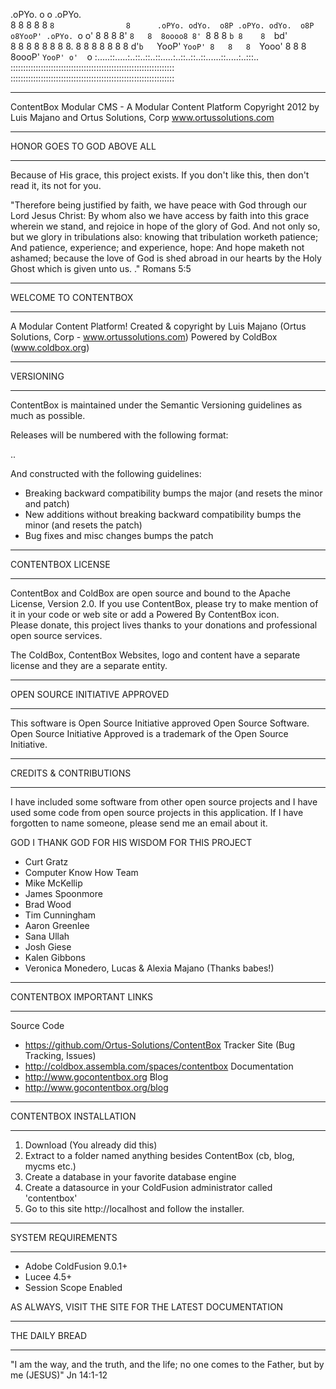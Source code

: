 ﻿.oPYo.                o                 o   .oPYo.               
8    8                8                 8   8   `8               
8      .oPYo. odYo.  o8P .oPYo. odYo.  o8P o8YooP' .oPYo. `o  o' 
8      8    8 8' `8   8  8oooo8 8' `8   8   8   `b 8    8  `bd'  
8    8 8    8 8   8   8  8.     8   8   8   8    8 8    8  d'`b  
`YooP' `YooP' 8   8   8  `Yooo' 8   8   8   8oooP' `YooP' o'  `o 
:.....::.....:..::..::..::.....:..::..::..::......::.....:..:::..
:::::::::::::::::::::::::::::::::::::::::::::::::::::::::::::::::
:::::::::::::::::::::::::::::::::::::::::::::::::::::::::::::::::

********************************************************************************
ContentBox Modular CMS - A Modular Content Platform
Copyright 2012 by Luis Majano and Ortus Solutions, Corp
www.ortussolutions.com
********************************************************************************
HONOR GOES TO GOD ABOVE ALL
********************************************************************************
Because of His grace, this project exists. If you don't like this, then don't read it, its not for you.

"Therefore being justified by faith, we have peace with God through our Lord Jesus Christ:
By whom also we have access by faith into this grace wherein we stand, and rejoice in hope of the glory of God.
And not only so, but we glory in tribulations also: knowing that tribulation worketh patience;
And patience, experience; and experience, hope:
And hope maketh not ashamed; because the love of God is shed abroad in our hearts by the 
Holy Ghost which is given unto us. ." Romans 5:5

********************************************************************************
WELCOME TO CONTENTBOX
********************************************************************************
A Modular Content Platform!
Created & copyright by Luis Majano (Ortus Solutions, Corp - www.ortussolutions.com)
Powered by ColdBox (www.coldbox.org)

********************************************************************************
VERSIONING
********************************************************************************
ContentBox is maintained under the Semantic Versioning guidelines as much as possible.

Releases will be numbered with the following format:

<major>.<minor>.<patch>

And constructed with the following guidelines:

* Breaking backward compatibility bumps the major (and resets the minor and patch)
* New additions without breaking backward compatibility bumps the minor (and resets the patch)
* Bug fixes and misc changes bumps the patch

********************************************************************************
CONTENTBOX LICENSE
********************************************************************************
ContentBox and ColdBox are open source and bound to the Apache License, Version 2.0. If you use ContentBox, 
please try to make mention of it in your code or web site or add a Powered By ContentBox icon.  
Please donate, this project lives thanks to your donations and professional open source services.

The ColdBox, ContentBox Websites, logo and content have a separate license and they are a separate entity.

********************************************************************************
OPEN SOURCE INITIATIVE APPROVED
********************************************************************************
This software is Open Source Initiative approved Open Source Software.
Open Source Initiative Approved is a trademark of the Open Source Initiative.

********************************************************************************
CREDITS & CONTRIBUTIONS
********************************************************************************
I have included some software from other open source projects and I have used
some code from open source projects in this application. If I have forgotten
to name someone, please send me an email about it.

GOD	
	I THANK GOD FOR HIS WISDOM FOR THIS PROJECT

- Curt Gratz
- Computer Know How Team
- Mike McKellip
- James Spoonmore
- Brad Wood
- Tim Cunningham
- Aaron Greenlee
- Sana Ullah
- Josh Giese
- Kalen Gibbons
- Veronica Monedero, Lucas & Alexia Majano (Thanks babes!)

********************************************************************************
CONTENTBOX IMPORTANT LINKS
********************************************************************************
Source Code
- https://github.com/Ortus-Solutions/ContentBox
Tracker Site (Bug Tracking, Issues)
- http://coldbox.assembla.com/spaces/contentbox
Documentation
- http://www.gocontentbox.org
Blog
- http://www.gocontentbox.org/blog

********************************************************************************
CONTENTBOX INSTALLATION
********************************************************************************
1) Download (You already did this)
2) Extract to a folder named anything besides ContentBox (cb, blog, mycms etc.)
3) Create a database in your favorite database engine
4) Create a datasource in your ColdFusion administrator called 'contentbox'
5) Go to this site http://localhost and follow the installer.

********************************************************************************
SYSTEM REQUIREMENTS
********************************************************************************
- Adobe ColdFusion 9.0.1+
- Lucee 4.5+
- Session Scope Enabled

AS ALWAYS, VISIT THE SITE FOR THE LATEST DOCUMENTATION

******************************************************************************** 
THE DAILY BREAD
********************************************************************************

 "I am the way, and the truth, and the life; no one comes to the Father, but by me (JESUS)" Jn 14:1-12
